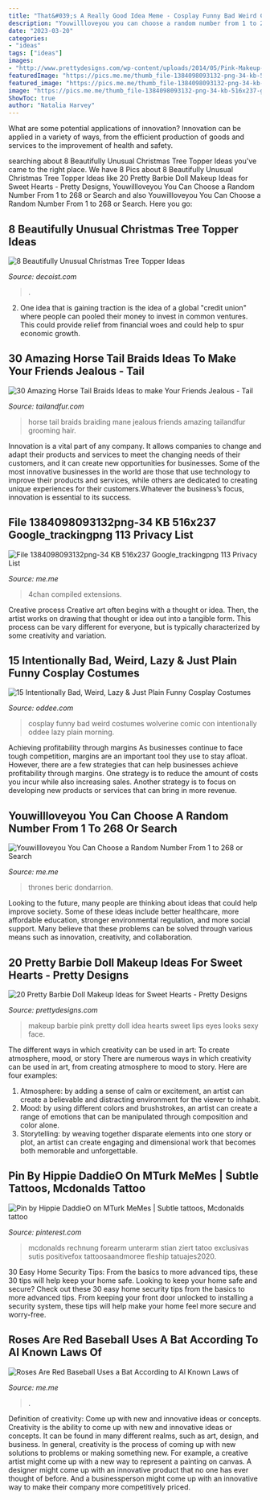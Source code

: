 ```yaml
---
title: "That&#039;s A Really Good Idea Meme - Cosplay Funny Bad Weird Costumes Wolverine Comic Con Intentionally Oddee Lazy Plain Morning"
description: "Youwillloveyou you can choose a random number from 1 to 268 or search"
date: "2023-03-20"
categories:
- "ideas"
tags: ["ideas"]
images:
- "http://www.prettydesigns.com/wp-content/uploads/2014/05/Pink-Makeup-Idea-for-a-Barbie-Look.jpg"
featuredImage: "https://pics.me.me/thumb_file-1384098093132-png-34-kb-516x237-google-tracking-png-1-13-privacy-list-lea69jxili-d9-11-10-13-sun-09-41-utc-6-51612136.png"
featured_image: "https://pics.me.me/thumb_file-1384098093132-png-34-kb-516x237-google-tracking-png-1-13-privacy-list-lea69jxili-d9-11-10-13-sun-09-41-utc-6-51612136.png"
image: "https://pics.me.me/thumb_file-1384098093132-png-34-kb-516x237-google-tracking-png-1-13-privacy-list-lea69jxili-d9-11-10-13-sun-09-41-utc-6-51612136.png"
ShowToc: true
author: "Natalia Harvey"
---
```



What are some potential applications of innovation?
Innovation can be applied in a variety of ways, from the efficient production of goods and services to the improvement of health and safety.

	

		
searching about 8 Beautifully Unusual Christmas Tree Topper Ideas you've came to the right place. We have 8 Pics about 8 Beautifully Unusual Christmas Tree Topper Ideas like 20 Pretty Barbie Doll Makeup Ideas for Sweet Hearts - Pretty Designs, Youwillloveyou You Can Choose a Random Number From 1 to 268 or Search and also Youwillloveyou You Can Choose a Random Number From 1 to 268 or Search. Here you go:
		
    
## 8 Beautifully Unusual Christmas Tree Topper Ideas

<img loading=lazy src="https://cdn.decoist.com/wp-content/uploads/2015/12/Crown-on-top-of-Christmas-tree.jpg" onerror="this.onerror=null;this.src='https://tse4.mm.bing.net/th?id=OIP.HKVQYJ_nJts5ouWhd6bbZQHaJ4&amp;pid=15.1';" alt="8 Beautifully Unusual Christmas Tree Topper Ideas">

_Source: decoist.com_

>. 

	

2. One idea that is gaining traction is the idea of a global "credit union" where people can pooled their money to invest in common ventures. This could provide relief from financial woes and could help to spur economic growth.

    
## 30 Amazing Horse Tail Braids Ideas To Make Your Friends Jealous - Tail

<img loading=lazy src="http://tailandfur.com/wp-content/uploads/2016/03/30-Horse-Tail-Braids-Ideas-17.jpg" onerror="this.onerror=null;this.src='https://tse2.mm.bing.net/th?id=OIP.k4Fa-vHkKC-HaIzH6zc8OQHaLH&amp;pid=15.1';" alt="30 Amazing Horse Tail Braids Ideas to make Your Friends Jealous - Tail">

_Source: tailandfur.com_

>horse tail braids braiding mane jealous friends amazing tailandfur grooming hair. 

	

Innovation is a vital part of any company. It allows companies to change and adapt their products and services to meet the changing needs of their customers, and it can create new opportunities for businesses. Some of the most innovative businesses in the world are those that use technology to improve their products and services, while others are dedicated to creating unique experiences for their customers.Whatever the business’s focus, innovation is essential to its success.

    
## File 1384098093132png-34 KB 516x237 Google_trackingpng 113 Privacy List

<img loading=lazy src="https://pics.me.me/thumb_file-1384098093132-png-34-kb-516x237-google-tracking-png-1-13-privacy-list-lea69jxili-d9-11-10-13-sun-09-41-utc-6-51612136.png" onerror="this.onerror=null;this.src='https://tse1.mm.bing.net/th?id=OIP.xCJ_4xJlD5ExacuggSv0JQAAAA&amp;pid=15.1';" alt="File 1384098093132png-34 KB 516x237 Google_trackingpng 113 Privacy List">

_Source: me.me_

>4chan compiled extensions. 

	

Creative process
Creative art often begins with a thought or idea. Then, the artist works on drawing that thought or idea out into a tangible form. This process can be vary different for everyone, but is typically characterized by some creativity and variation.

    
## 15 Intentionally Bad, Weird, Lazy &amp; Just Plain Funny Cosplay Costumes

<img loading=lazy src="https://www.oddee.com/wp-content/uploads/_media/imgs/articles2/a99390_DSCN6623.JPG" onerror="this.onerror=null;this.src='https://tse2.mm.bing.net/th?id=OIP.yAW6w-LYTymGPJHVK1nyLwHaLx&amp;pid=15.1';" alt="15 Intentionally Bad, Weird, Lazy &amp; Just Plain Funny Cosplay Costumes">

_Source: oddee.com_

>cosplay funny bad weird costumes wolverine comic con intentionally oddee lazy plain morning. 

	

Achieving profitability through margins
As businesses continue to face tough competition, margins are an important tool they use to stay afloat. However, there are a few strategies that can help businesses achieve profitability through margins. One strategy is to reduce the amount of costs you incur while also increasing sales. Another strategy is to focus on developing new products or services that can bring in more revenue.

    
## Youwillloveyou You Can Choose A Random Number From 1 To 268 Or Search

<img loading=lazy src="https://pics.me.me/Facebook-Game-of-Thrones-MemesLord-Beric-Dondarrion-8eeb03.png" onerror="this.onerror=null;this.src='https://tse4.mm.bing.net/th?id=OIP.RQrERZN0ErVEInxcpF2xUwHaFI&amp;pid=15.1';" alt="Youwillloveyou You Can Choose a Random Number From 1 to 268 or Search">

_Source: me.me_

>thrones beric dondarrion. 

	

Looking to the future, many people are thinking about ideas that could help improve society. Some of these ideas include better healthcare, more affordable education, stronger environmental regulation, and more social support. Many believe that these problems can be solved through various means such as innovation, creativity, and collaboration.

    
## 20 Pretty Barbie Doll Makeup Ideas For Sweet Hearts - Pretty Designs

<img loading=lazy src="http://www.prettydesigns.com/wp-content/uploads/2014/05/Pink-Makeup-Idea-for-a-Barbie-Look.jpg" onerror="this.onerror=null;this.src='https://tse2.mm.bing.net/th?id=OIP.Lh8l2LpmhuCi3rVQpwR5EwHaJM&amp;pid=15.1';" alt="20 Pretty Barbie Doll Makeup Ideas for Sweet Hearts - Pretty Designs">

_Source: prettydesigns.com_

>makeup barbie pink pretty doll idea hearts sweet lips eyes looks sexy face. 

	

The different ways in which creativity can be used in art: To create atmosphere, mood, or story
There are numerous ways in which creativity can be used in art, from creating atmosphere to mood to story. Here are four examples:
1. Atmosphere: by adding a sense of calm or excitement, an artist can create a believable and distracting environment for the viewer to inhabit.
2. Mood: by using different colors and brushstrokes, an artist can create a range of emotions that can be manipulated through composition and color alone.
3. Storytelling: by weaving together disparate elements into one story or plot, an artist can create engaging and dimensional work that becomes both memorable and unforgettable.

    
## Pin By Hippie DaddieO On MTurk MeMes | Subtle Tattoos, Mcdonalds Tattoo

<img loading=lazy src="https://i.pinimg.com/736x/19/bd/82/19bd82b381bd2fbb69bcdf2342f563d2.jpg" onerror="this.onerror=null;this.src='https://tse3.mm.bing.net/th?id=OIP.DjeoSZiw6qVPI5qbEl6sDQHaIz&amp;pid=15.1';" alt="Pin by Hippie DaddieO on MTurk MeMes | Subtle tattoos, Mcdonalds tattoo">

_Source: pinterest.com_

>mcdonalds rechnung forearm unterarm stian ziert tatoo exclusivas sutis positivefox tattoosaandmoree fleship tatuajes2020. 

	

30 Easy Home Security Tips: From the basics to more advanced tips, these 30 tips will help keep your home safe.
Looking to keep your home safe and secure? Check out these 30 easy home security tips from the basics to more advanced tips. From keeping your front door unlocked to installing a security system, these tips will help make your home feel more secure and worry-free.

    
## Roses Are Red Baseball Uses A Bat According To Al Known Laws Of

<img loading=lazy src="https://pics.me.me/thumb_roses-are-red-baseball-uses-a-bat-according-to-al-63789458.png" onerror="this.onerror=null;this.src='https://tse4.mm.bing.net/th?id=OIP.NLBlabTy5YHXCs8tPMn0mQAAAA&amp;pid=15.1';" alt="Roses Are Red Baseball Uses a Bat According to Al Known Laws of">

_Source: me.me_

>. 

	

Definition of creativity: Come up with new and innovative ideas or concepts.
Creativity is the ability to come up with new and innovative ideas or concepts. It can be found in many different realms, such as art, design, and business. In general, creativity is the process of coming up with new solutions to problems or making something new. For example, a creative artist might come up with a new way to represent a painting on canvas. A designer might come up with an innovative product that no one has ever thought of before. And a businessperson might come up with an innovative way to make their company more competitively priced.

